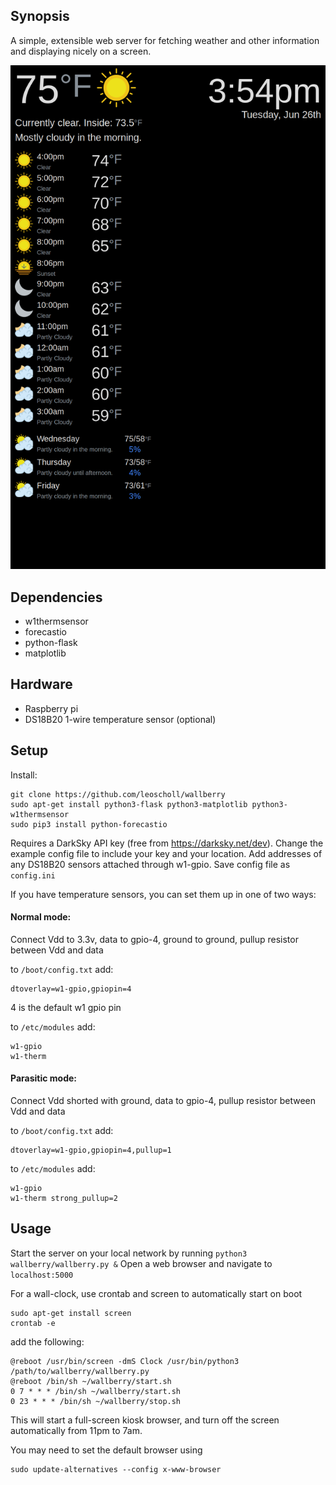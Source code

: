 ## Synopsis

A simple, extensible web server for fetching weather and other information and displaying nicely on a screen.

![example image](https://github.com/leoscholl/wallberry/blob/master/2018-06-26-155531_1050x1680_scrot.png)

## Dependencies

* w1thermsensor
* forecastio
* python-flask
* matplotlib

## Hardware

* Raspberry pi
* DS18B20 1-wire temperature sensor (optional)

## Setup

Install:

```
git clone https://github.com/leoscholl/wallberry
sudo apt-get install python3-flask python3-matplotlib python3-w1thermsensor
sudo pip3 install python-forecastio
```

Requires a DarkSky API key (free from https://darksky.net/dev). 
Change the example config file to include your key and your location. Add addresses of any DS18B20 sensors attached through w1-gpio. Save config file as `config.ini`

If you have temperature sensors, you can set them up in one of two ways:

#### Normal mode:
Connect Vdd to 3.3v, data to gpio-4, ground to ground, pullup resistor between Vdd and data

to `/boot/config.txt` add:
```
dtoverlay=w1-gpio,gpiopin=4
``` 
4 is the default w1 gpio pin
 
to `/etc/modules` add:
```
w1-gpio
w1-therm
```

#### Parasitic mode:
Connect Vdd shorted with ground, data to gpio-4, pullup resistor between Vdd and data

to `/boot/config.txt` add:
```
dtoverlay=w1-gpio,gpiopin=4,pullup=1
``` 
 
to `/etc/modules` add:
```
w1-gpio
w1-therm strong_pullup=2
```

## Usage

Start the server on your local network by running `python3 wallberry/wallberry.py &`
Open a web browser and navigate to `localhost:5000`

For a wall-clock, use crontab and screen to automatically start on boot

```
sudo apt-get install screen
crontab -e
```
add the following:
```
@reboot /usr/bin/screen -dmS Clock /usr/bin/python3 /path/to/wallberry/wallberry.py
@reboot /bin/sh ~/wallberry/start.sh
0 7 * * * /bin/sh ~/wallberry/start.sh
0 23 * * * /bin/sh ~/wallberry/stop.sh
```
This will start a full-screen kiosk browser, and turn off the screen automatically from 11pm to 7am.

You may need to set the default browser using
```
sudo update-alternatives --config x-www-browser
```
